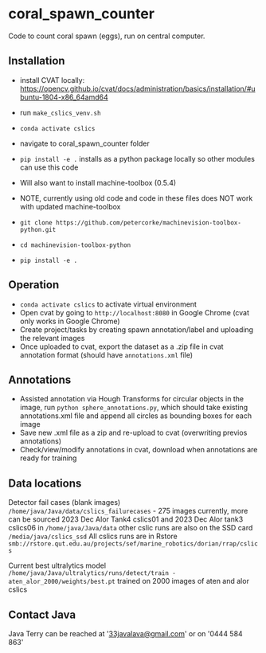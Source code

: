 # coral_spawn_counter
Code to count coral spawn (eggs), run on central computer.


## Installation

- install CVAT locally: https://opencv.github.io/cvat/docs/administration/basics/installation/#ubuntu-1804-x86_64amd64
- run `make_cslics_venv.sh` 

- `conda activate cslics`
- navigate to coral_spawn_counter folder
- `pip install -e .` installs as a python package locally so other modules can use this code

- Will also want to install machine-toolbox (0.5.4)
- NOTE, currently using old code and code in these files does NOT work with updated machine-toolbox
- `git clone https://github.com/petercorke/machinevision-toolbox-python.git`
- `cd machinevision-toolbox-python`
- `pip install -e .`

## Operation

- `conda activate cslics` to activate virtual environment
- Open cvat by going to `http://localhost:8080` in Google Chrome (cvat only works in Google Chrome)
- Create project/tasks by creating spawn annotation/label and uploading the relevant images
- Once uploaded to cvat, export the dataset as a .zip file in cvat annotation format (should have `annotations.xml` file)

## Annotations

- Assisted annotation via Hough Transforms for circular objects in the image, run `python sphere_annotations.py`, which should take existing annotations.xml file and append all circles as bounding boxes for each image
- Save new .xml file as a zip and re-upload to cvat (overwriting previos annotations)
- Check/view/modify annotations in cvat, download when annotations are ready for training


## Data locations
Detector fail cases (blank images) `/home/java/Java/data/cslics_failurecases` - 275 images currently, more can be sourced
2023 Dec Alor Tank4 cslics01 and 2023 Dec Alor tank3 cslics06 in `/home/java/Java/data`
other cslic runs are also on the SSD card `/media/java/cslics_ssd`
All cslics runs are in Rstore `smb://rstore.qut.edu.au/projects/sef/marine_robotics/dorian/rrap/cslics` 

Current best ultralytics model `/home/java/Java/ultralytics/runs/detect/train - aten_alor_2000/weights/best.pt` trained on 2000 images of aten and alor cslics

## Contact Java
Java Terry can be reached at '33javalava@gmail.com' or on '0444 584 863'